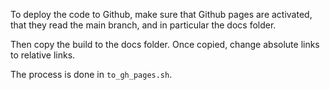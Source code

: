To deploy the code to Github, make sure that Github pages are activated, that they read the main branch, and in particular the docs folder.

Then copy the build to the docs folder. Once copied, change absolute links to relative links.

The process is done in `to_gh_pages.sh`.
